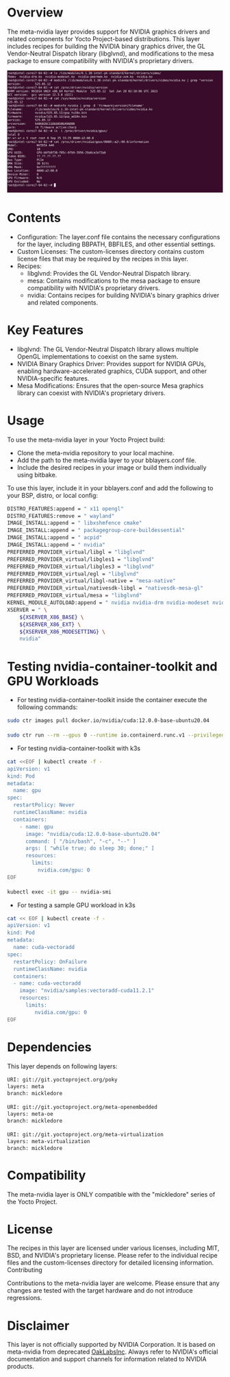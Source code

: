# Overview

The meta-nvidia layer provides support for NVIDIA graphics drivers and related components for Yocto Project-based distributions. This layer includes recipes for building the NVIDIA binary graphics driver, the GL Vendor-Neutral Dispatch library (libglvnd), and modifications to the mesa package to ensure compatibility with NVIDIA's proprietary drivers.

![loaded-modules](artwork/loaded_modules.png)
# Contents

- Configuration: The layer.conf file contains the necessary configurations for the layer, including BBPATH, BBFILES, and other essential settings.
- Custom Licenses: The custom-licenses directory contains custom license files that may be required by the recipes in this layer.
- Recipes:
    - libglvnd: Provides the GL Vendor-Neutral Dispatch library.
    - mesa: Contains modifications to the mesa package to ensure compatibility with NVIDIA's proprietary drivers.
    - nvidia: Contains recipes for building NVIDIA's binary graphics driver and related components.

# Key Features

- libglvnd: The GL Vendor-Neutral Dispatch library allows multiple OpenGL implementations to coexist on the same system.
- NVIDIA Binary Graphics Driver: Provides support for NVIDIA GPUs, enabling hardware-accelerated graphics, CUDA support, and other NVIDIA-specific features.
- Mesa Modifications: Ensures that the open-source Mesa graphics library can coexist with NVIDIA's proprietary drivers.

# Usage

To use the meta-nvidia layer in your Yocto Project build:

- Clone the meta-nvidia repository to your local machine.
- Add the path to the meta-nvidia layer to your bblayers.conf file.
- Include the desired recipes in your image or build them individually using bitbake.

To use this layer, include it in your bblayers.conf and add the
following to your BSP, distro, or local config:

```bash
DISTRO_FEATURES:append = " x11 opengl"
DISTRO_FEATURES:remove = " wayland"
IMAGE_INSTALL:append = " libxshmfence cmake"
IMAGE_INSTALL:append = " packagegroup-core-buildessential"
IMAGE_INSTALL:append = " acpid"
IMAGE_INSTALL:append = " nvidia"
PREFERRED_PROVIDER_virtual/libgl = "libglvnd"
PREFERRED_PROVIDER_virtual/libgles1 = "libglvnd"
PREFERRED_PROVIDER_virtual/libgles3 = "libglvnd"
PREFERRED_PROVIDER_virtual/egl = "libglvnd"
PREFERRED_PROVIDER_virtual/libgl-native = "mesa-native"
PREFERRED_PROVIDER_virtual/nativesdk-libgl = "nativesdk-mesa-gl"
PREFERRED_PROVIDER_virtual/mesa = "libglvnd"
KERNEL_MODULE_AUTOLOAD:append = " nvidia nvidia-drm nvidia-modeset nvidia-uvm"
XSERVER = " \
    ${XSERVER_X86_BASE} \
    ${XSERVER_X86_EXT} \
    ${XSERVER_X86_MODESETTING} \
    nvidia"
```

# Testing nvidia-container-toolkit and GPU Workloads

- For testing nvidia-container-toolkit inside the container execute the following commands:

```bash
sudo ctr images pull docker.io/nvidia/cuda:12.0.0-base-ubuntu20.04

sudo ctr run --rm --gpus 0 --runtime io.containerd.runc.v1 --privileged docker.io/nvidia/cuda:12.0.0-base-ubuntu20.04 nvidia-smi nvidia-smi
```

- For testing nvidia-container-toolkit with k3s

```bash
cat <<EOF | kubectl create -f -
apiVersion: v1
kind: Pod
metadata:
  name: gpu
spec:
  restartPolicy: Never
  runtimeClassName: nvidia
  containers:
    - name: gpu
      image: "nvidia/cuda:12.0.0-base-ubuntu20.04"
      command: [ "/bin/bash", "-c", "--" ]
      args: [ "while true; do sleep 30; done;" ]
      resources:
        limits:
          nvidia.com/gpu: 0
EOF

kubectl exec -it gpu -- nvidia-smi
```

- For testing a sample GPU workload in k3s

```bash
cat << EOF | kubectl create -f -
apiVersion: v1
kind: Pod
metadata:
  name: cuda-vectoradd
spec:
  restartPolicy: OnFailure
  runtimeClassName: nvidia
  containers:
  - name: cuda-vectoradd
    image: "nvidia/samples:vectoradd-cuda11.2.1"
    resources:
      limits:
         nvidia.com/gpu: 0
EOF
```

# Dependencies

This layer depends on following layers:

    URI: git://git.yoctoproject.org/poky
    layers: meta
    branch: mickledore

    URI: git://git.yoctoproject.org/meta-openembedded
    layers: meta-oe
    branch: mickledore

    URI: git://git.yoctoproject.org/meta-virtualization
    layers: meta-virtualization
    branch: mickledore


# Compatibility

The meta-nvidia layer is ONLY compatible with the "mickledore" series of the Yocto Project.

# License

The recipes in this layer are licensed under various licenses, including MIT, BSD, and NVIDIA's proprietary license. Please refer to the individual recipe files and the custom-licenses directory for detailed licensing information.
Contributing

Contributions to the meta-nvidia layer are welcome. Please ensure that any changes are tested with the target hardware and do not introduce regressions.

# Disclaimer

This layer is not officially supported by NVIDIA Corporation. It is based on meta-nvidia from deprecated [OakLabsInc](https://github.com/OakLabsInc/meta-nvidia). Always refer to NVIDIA's official documentation and support channels for information related to NVIDIA products.